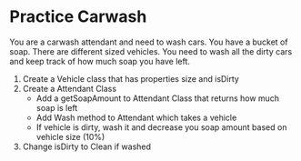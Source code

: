 # Practice Carwash

You are a carwash attendant and need to wash cars. You have a bucket of soap. There are different sized vehicles. You need to wash all the dirty cars and keep track of how much soap you have left.

1. Create a Vehicle class that has properties size and isDirty
2. Create a Attendant Class
	* Add a getSoapAmount to Attendant Class that returns how much soap is left
	* Add Wash method to Attendant which takes a vehicle
   	* If vehicle is dirty, wash it and decrease you soap amount based on vehicle size (10%)
5. Change isDirty to Clean if washed
	


